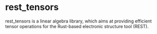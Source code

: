 # rest_tensors
rest_tensors is a linear algebra library, which aims at providing efficient tensor operations for the Rust-based electronic structure tool (REST).
